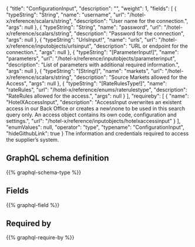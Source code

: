 {
  "title": "ConfigurationInput",
  "description": "",
  "weight": 1,
  "fields": [
    {
      "typeString": "String",
      "name": "username",
      "url": "/hotel-x/reference/scalars/string",
      "description": "User name for the connection.",
      "args": null
    },
    {
      "typeString": "String",
      "name": "password",
      "url": "/hotel-x/reference/scalars/string",
      "description": "Password for the connection",
      "args": null
    },
    {
      "typeString": "UrlsInput!",
      "name": "urls",
      "url": "/hotel-x/reference/inputobjects/urlsinput",
      "description": "URL or endpoint for the connection.",
      "args": null
    },
    {
      "typeString": "[ParameterInput!]",
      "name": "parameters",
      "url": "/hotel-x/reference/inputobjects/parameterinput",
      "description": "List of parameters with additional required information.",
      "args": null
    },
    {
      "typeString": "[String!]",
      "name": "markets",
      "url": "/hotel-x/reference/scalars/string",
      "description": "Source Markets allowed for the Access",
      "args": null
    },
    {
      "typeString": "[RateRulesType!]",
      "name": "rateRules",
      "url": "/hotel-x/reference/enums/raterulestype",
      "description": "RateRules allowed for the access.",
      "args": null
    }
  ],
  "requireby": [
    {
      "name": "HotelXAccessInput",
      "description": "AccessInput overwrites an existent access in our Back Office or creates a new\none to be used in this search query only. An access object contains its own code, configuration and settings.",
      "url": "/hotel-x/reference/inputobjects/hotelxaccessinput"
    }
  ],
  "enumValues": null,
  "operator": "type",
  "typename": "ConfigurationInput",
  "hideGithubLink": true
}
The information and credentials required to access the supplier’s system.
## GraphQL schema definition

{{% graphql-schema-type %}}

## Fields

{{% graphql-field %}}

## Required by

{{% graphql-require-by %}}
